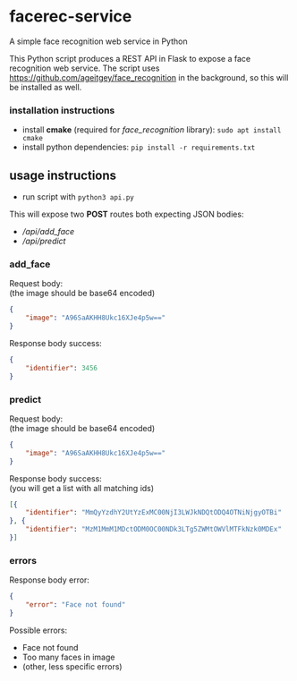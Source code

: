 # facerec-service
A simple face recognition web service in Python

This Python script produces a REST API in Flask to expose a face recognition web service.
The script uses https://github.com/ageitgey/face_recognition in the background, so this will be installed as well.

### installation instructions
* install **cmake** (required for *face_recognition* library): `sudo apt install cmake` 
* install python dependencies: `pip install -r requirements.txt`

## usage instructions
* run script with `python3 api.py`

This will expose two **POST** routes both expecting JSON bodies:
* */api/add_face*
* */api/predict*

### add_face
Request body:  
(the image should be base64 encoded)
```json
{
	"image": "A96SaAKHH8Ukc16XJe4p5w=="
}
```

Response body success:
```json
{
	"identifier": 3456
}
```

### predict
Request body:  
(the image should be base64 encoded)
```json
{
	"image": "A96SaAKHH8Ukc16XJe4p5w=="
}
```

Response body success:  
(you will get a list with all matching ids)
```json
[{
	"identifier": "MmQyYzdhY2UtYzExMC00NjI3LWJkNDQtODQ4OTNiNjgyOTBi"
}, {
	"identifier": "MzM1MmM1MDctODM0OC00NDk3LTg5ZWMtOWVlMTFkNzk0MDEx"
}]
```

### errors
Response body error:
```json
{
	"error": "Face not found"
}
```
Possible errors:
* Face not found
* Too many faces in image
* (other, less specific errors)
